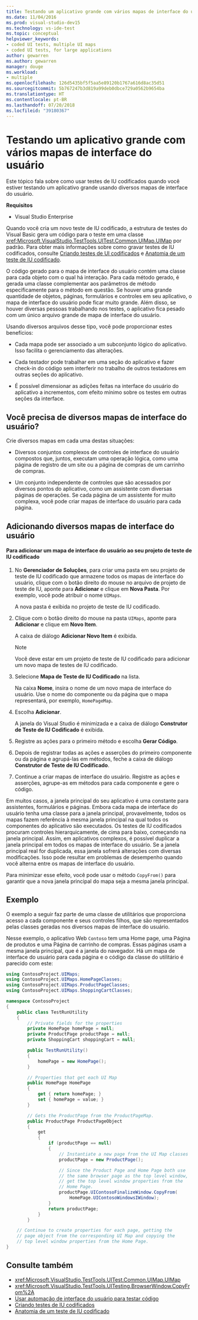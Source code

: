 ```yaml
---
title: Testando um aplicativo grande com vários mapas de interface do usuário no Visual Studio
ms.date: 11/04/2016
ms.prod: visual-studio-dev15
ms.technology: vs-ide-test
ms.topic: conceptual
helpviewer_keywords:
- coded UI tests, multiple UI maps
- coded UI tests, for large applications
author: gewarren
ms.author: gewarren
manager: douge
ms.workload:
- multiple
ms.openlocfilehash: 126d5435bf5f5aa5e89120b1767a616d8ac35d51
ms.sourcegitcommit: 5b767247b3d819a99deb0dbce729a0562b9654ba
ms.translationtype: HT
ms.contentlocale: pt-BR
ms.lasthandoff: 07/20/2018
ms.locfileid: "39180367"
---
```

# <a name="testing-a-large-application-with-multiple-ui-maps"></a>Testando um aplicativo grande com vários mapas de interface do usuário

Este tópico fala sobre como usar testes de IU codificados quando você estiver testando um aplicativo grande usando diversos mapas de interface do usuário.

 **Requisitos**

-   Visual Studio Enterprise

 Quando você cria um novo teste de IU codificado, a estrutura de testes do Visual Basic gera um código para o teste em uma classe <xref:Microsoft.VisualStudio.TestTools.UITest.Common.UIMap.UIMap> por padrão. Para obter mais informações sobre como gravar testes de IU codificados, consulte [Criando testes de UI codificados](../test/use-ui-automation-to-test-your-code.md) e [Anatomia de um teste de IU codificado](../test/anatomy-of-a-coded-ui-test.md).

 O código gerado para o mapa de interface do usuário contém uma classe para cada objeto com o qual há interação. Para cada método gerado, é gerada uma classe complementar aos parâmetros de método especificamente para o método em questão. Se houver uma grande quantidade de objetos, páginas, formulários e controles em seu aplicativo, o mapa de interface do usuário pode ficar muito grande. Além disso, se houver diversas pessoas trabalhando nos testes, o aplicativo fica pesado com um único arquivo grande de mapa de interface do usuário.

 Usando diversos arquivos desse tipo, você pode proporcionar estes benefícios:

-   Cada mapa pode ser associado a um subconjunto lógico do aplicativo. Isso facilita o gerenciamento das alterações.

-   Cada testador pode trabalhar em uma seção do aplicativo e fazer check-in do código sem interferir no trabalho de outros testadores em outras seções do aplicativo.

-   É possível dimensionar as adições feitas na interface do usuário do aplicativo a incrementos, com efeito mínimo sobre os testes em outras seções da interface.

## <a name="do-you-need-multiple-ui-maps"></a>Você precisa de diversos mapas de interface do usuário?
 Crie diversos mapas em cada uma destas situações:

-   Diversos conjuntos complexos de controles de interface do usuário compostos que, juntos, executam uma operação lógica, como uma página de registro de um site ou a página de compras de um carrinho de compras.

-   Um conjunto independente de controles que são acessados por diversos pontos do aplicativo, como um assistente com diversas páginas de operações. Se cada página de um assistente for muito complexa, você pode criar mapas de interface do usuário para cada página.

## <a name="adding-multiple-ui-maps"></a>Adicionando diversos mapas de interface do usuário

#### <a name="to-add-a-ui-map-to-your-coded-ui-test-project"></a>Para adicionar um mapa de interface do usuário ao seu projeto de teste de IU codificado

1.  No **Gerenciador de Soluções**, para criar uma pasta em seu projeto de teste de IU codificado que armazene todos os mapas de interface do usuário, clique com o botão direito do mouse no arquivo de projeto de teste de IU, aponte para **Adicionar** e clique em **Nova Pasta**. Por exemplo, você pode atribuir o nome `UIMaps`.

     A nova pasta é exibida no projeto de teste de IU codificado.

2.  Clique com o botão direito do mouse na pasta `UIMaps`, aponte para **Adicionar** e clique em **Novo Item**.

     A caixa de diálogo **Adicionar Novo Item** é exibida.

    > [!NOTE]
    > Você deve estar em um projeto de teste de IU codificado para adicionar um novo mapa de testes de IU codificado.

3.  Selecione **Mapa de Teste de IU Codificado** na lista.

     Na caixa **Nome**, insira o nome de um novo mapa de interface do usuário. Use o nome do componente ou da página que o mapa representará, por exemplo, `HomePageMap`.

4.  Escolha **Adicionar**.

     A janela do Visual Studio é minimizada e a caixa de diálogo **Construtor de Teste de IU Codificado** é exibida.

5.  Registre as ações para o primeiro método e escolha **Gerar Código**.

6.  Depois de registrar todas as ações e asserções do primeiro componente ou da página e agrupá-las em métodos, feche a caixa de diálogo **Construtor de Teste de IU Codificado**.

7.  Continue a criar mapas de interface do usuário. Registre as ações e asserções, agrupe-as em métodos para cada componente e gere o código.

 Em muitos casos, a janela principal do seu aplicativo é uma constante para assistentes, formulários e páginas. Embora cada mapa de interface do usuário tenha uma classe para a janela principal, provavelmente, todos os mapas fazem referência à mesma janela principal na qual todos os componentes do aplicativo são executados. Os testes de IU codificados procuram controles hierarquicamente, de cima para baixo, começando na janela principal. Assim, em aplicativos complexos, é possível duplicar a janela principal em todos os mapas de interface do usuário. Se a janela principal real for duplicada, essa janela sofrerá alterações com diversas modificações. Isso pode resultar em problemas de desempenho quando você alterna entre os mapas de interface do usuário.

 Para minimizar esse efeito, você pode usar o método `CopyFrom()` para garantir que a nova janela principal do mapa seja a mesma janela principal.

## <a name="example"></a>Exemplo

O exemplo a seguir faz parte de uma classe de utilitários que proporciona acesso a cada componente e seus controles filhos, que são representados pelas classes geradas nos diversos mapas de interface do usuário.

Nesse exemplo, o aplicativo Web `Contoso` tem uma Home page, uma Página de produtos e uma Página de carrinho de compras. Essas páginas usam a mesma janela principal, que é a janela do navegador. Há um mapa de interface do usuário para cada página e o código da classe do utilitário é parecido com este:

```csharp
using ContosoProject.UIMaps;
using ContosoProject.UIMaps.HomePageClasses;
using ContosoProject.UIMaps.ProductPageClasses;
using ContosoProject.UIMaps.ShoppingCartClasses;

namespace ContosoProject
{
    public class TestRunUtility
    {
        // Private fields for the properties
        private HomePage homePage = null;
        private ProductPage productPage = null;
        private ShoppingCart shoppingCart = null;

        public TestRunUtility()
        {
            homePage = new HomePage();
        }

        // Properties that get each UI Map
        public HomePage HomePage
        {
            get { return homePage; }
            set { homePage = value; }
        }

        // Gets the ProductPage from the ProductPageMap.
        public ProductPage ProductPageObject
        {
            get
            {
                if (productPage == null)
                {
                    // Instantiate a new page from the UI Map classes
                    productPage = new ProductPage();

                    // Since the Product Page and Home Page both use
                    // the same browser page as the top level window,
                    // get the top level window properties from the
                    // Home Page.
                    productPage.UIContosoFinalizeWindow.CopyFrom(
                        HomePage.UIContosoWindowsIWindow);
                }
                return productPage;
            }
        }

    // Continue to create properties for each page, getting the
    // page object from the corresponding UI Map and copying the
    // top level window properties from the Home Page.
}
```

## <a name="see-also"></a>Consulte também

- <xref:Microsoft.VisualStudio.TestTools.UITest.Common.UIMap.UIMap>
- <xref:Microsoft.VisualStudio.TestTools.UITesting.BrowserWindow.CopyFrom%2A>
- [Usar automação de interface do usuário para testar código](../test/use-ui-automation-to-test-your-code.md)
- [Criando testes de IU codificados](../test/use-ui-automation-to-test-your-code.md)
- [Anatomia de um teste de IU codificado](../test/anatomy-of-a-coded-ui-test.md)
